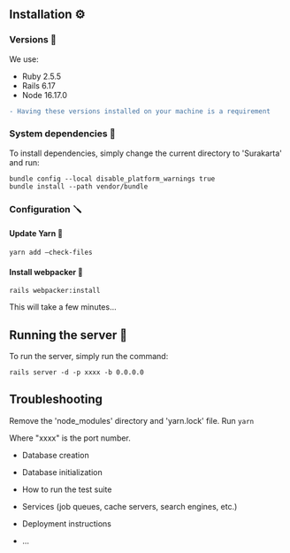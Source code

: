 ## Installation :gear:

### Versions :gem:
We use:
- Ruby 2.5.5
- Rails 6.17
- Node 16.17.0

```diff 
- Having these versions installed on your machine is a requirement
```

### System dependencies :hammer:
To install dependencies, simply change the current directory to 'Surakarta' and run:

```
bundle config --local disable_platform_warnings true
bundle install --path vendor/bundle
```

### Configuration :screwdriver:

#### Update Yarn :yarn:
```
yarn add –check-files
```

#### Install webpacker :space_invader:
```
rails webpacker:install
```
This will take a few minutes...

## Running the server :runner:

To run the server, simply run the command:
```
rails server -d -p xxxx -b 0.0.0.0
```

## Troubleshooting
Remove the 'node_modules' directory and 'yarn.lock' file.
Run ```yarn```


Where "xxxx" is the port number.

* Database creation

* Database initialization

* How to run the test suite

* Services (job queues, cache servers, search engines, etc.)

* Deployment instructions

* ...
